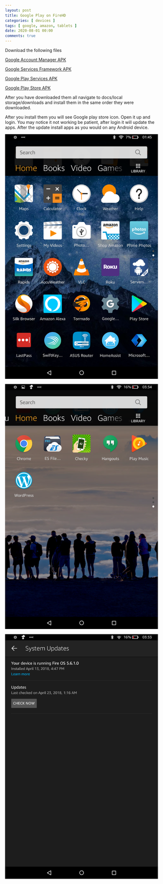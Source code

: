 ```yaml
---
layout: post
title: Google Play on FireHD
categories: [ devices ]
tags: [ google, amazon, tablets ]
date: 2020-08-01 00:00
comments: true
---
```


Download the following files

[Google Account Manager APK](http://www.apkmirror.com/apk/google-inc/google-account-manager/google-account-manager-5-1-1743759-release/google-account-manager-5-1-1743759-android-apk-download/)

[Google Services Framework APK](http://www.apkmirror.com/apk/google-inc/google-services-framework/google-services-framework-5-1-1743759-release/google-services-framework-5-1-1743759-android-apk-download/)

[Google Play Services APK](https://www.apkmirror.com/apk/google-inc/google-play-services/google-play-services-11-5-09-release/google-play-services-11-5-09-230-164803921-android-apk-download/)

[Google Play Store APK](http://www.apkmirror.com/apk/google-inc/google-play-store/google-play-store-7-0-25-h-all-0-release/google-play-store-7-0-25-h-0-android-apk-download/)

After you have downloaded them all navigate to docs/local storage/downloads and install them in the same order they were downloaded.

After you install them you will see Google play store icon. Open it up and login. You may notice it not working be patient, after login it will update the apps. After the update install apps as you would on any Android device.

![](/images/2018/2018-04-23-01-45-42-1870883774.png)

![](/images/2018/2018-04-23-03-34-33-275700616.png)

![](/images/2018/2018-04-23-03-33-36-1870883774.png)
